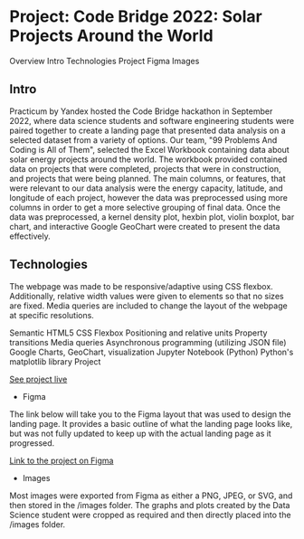 # Project: Code Bridge 2022: Solar Projects Around the World
Overview
Intro
Technologies
Project
Figma
Images
## Intro

Practicum by Yandex hosted the Code Bridge hackathon in September 2022, where data science students and software engineering students were paired together to create a landing page that presented data analysis on a selected dataset from a variety of options. Our team, "99 Problems And Coding is All of Them", selected the Excel Workbook containing data about solar energy projects around the world. The workbook provided contained data on projects that were completed, projects that were in construction, and projects that were being planned. The main columns, or features, that were relevant to our data analysis were the energy capacity, latitude, and longitude of each project, however the data was preprocessed using more columns in order to get a more selective grouping of final data. Once the data was preprocessed, a kernel density plot, hexbin plot, violin boxplot, bar chart, and interactive Google GeoChart were created to present the data effectively.

## Technologies

The webpage was made to be responsive/adaptive using CSS flexbox. Additionally, relative width values were given to elements so that no sizes are fixed. Media queries are included to change the layout of the webpage at specific resolutions.

Semantic HTML5
CSS Flexbox
Positioning and relative units
Property transitions
Media queries
Asynchronous programming (utilizing JSON file)
Google Charts, GeoChart, visualization
Jupyter Notebook (Python)
Python's matplotlib library
Project

[See project live](https://timothyhorth.github.io/code_bridge_2022/)
- Figma

The link below will take you to the Figma layout that was used to design the landing page. It provides a basic outline of what the landing page looks like, but was not fully updated to keep up with the actual landing page as it progressed.

[Link to the project on Figma](https://www.figma.com/file/xpGtabtGxGkdDDArc8XDNH/Code-Bridge-2022?node-id=0%3A1)
- Images

Most images were exported from Figma as either a PNG, JPEG, or SVG, and then stored in the /images folder. The graphs and plots created by the Data Science student were cropped as required and then directly placed into the /images folder.
